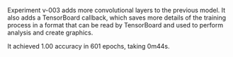 Experiment v-003 adds more convolutional layers to the previous model.  It also adds a TensorBoard callback, which saves more details of the training process in a format that can be read by TensorBoard and used to perform analysis and create graphics.

It achieved 1.00 accuracy in 601 epochs, taking 0m44s.

